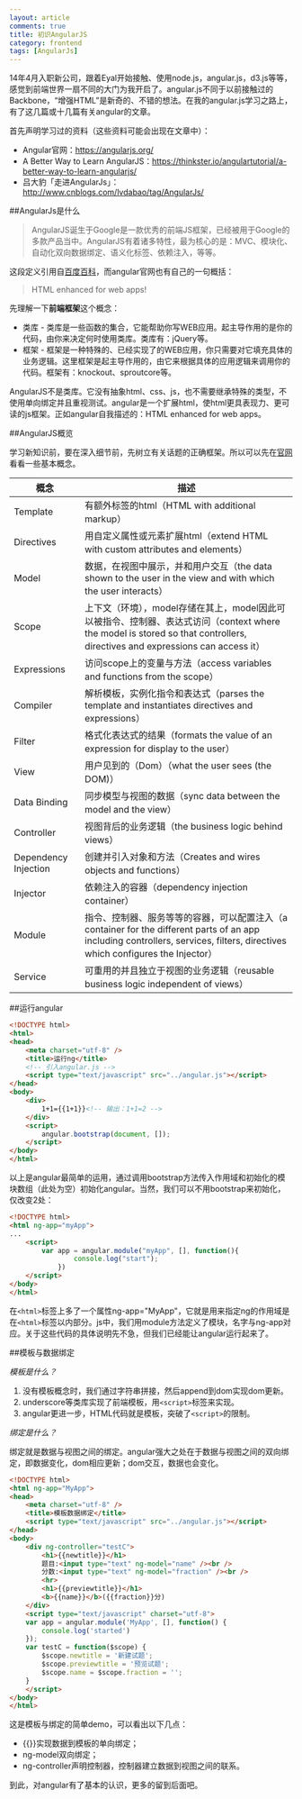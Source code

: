 ```yaml
---
layout: article
comments: true
title: 初识AngularJS
category: frontend
tags: [AngularJs]
---
```


14年4月入职新公司，跟着Eyal开始接触、使用node.js，angular.js，d3.js等等，感觉到前端世界一扇不同的大门为我开启了。angular.js不同于以前接触过的Backbone，“增强HTML”是新奇的、不错的想法。在我的angular.js学习之路上，有了这几篇或十几篇有关angular的文章。

首先声明学习过的资料（这些资料可能会出现在文章中）：

- Angular官网：<https://angularjs.org/>
- A Better Way to Learn AngularJS：<https://thinkster.io/angulartutorial/a-better-way-to-learn-angularjs/>
- 吕大豹「走进AngularJs」：<http://www.cnblogs.com/lvdabao/tag/AngularJs/>

##AngularJs是什么

>AngularJS诞生于Google是一款优秀的前端JS框架，已经被用于Google的多款产品当中。AngularJS有着诸多特性，最为核心的是：MVC、模块化、自动化双向数据绑定、语义化标签、依赖注入，等等。

这段定义引用自[百度百科](http://baike.baidu.com/view/9604951.htm?fr=aladdin)，而angular官网也有自己的一句概括：

>HTML enhanced for web apps!

先理解一下**前端框架**这个概念：

- 类库 - 类库是一些函数的集合，它能帮助你写WEB应用。起主导作用的是你的代码，由你来决定何时使用类库。类库有：jQuery等。
- 框架 - 框架是一种特殊的、已经实现了的WEB应用，你只需要对它填充具体的业务逻辑。这里框架是起主导作用的，由它来根据具体的应用逻辑来调用你的代码。框架有：knockout、sproutcore等。

AngularJS不是类库。它没有抽象html、css、js，也不需要继承特殊的类型，不使用单向绑定并且重视测试。angular是一个扩展html，使html更具表现力、更可读的js框架。正如angular自我描述的：HTML enhanced for web apps。

##AngularJS概览

学习新知识前，要在深入细节前，先树立有关话题的正确框架。所以可以先在[官网](https://docs.angularjs.org/guide/concepts)看看一些基本概念。

概念 | 描述
-----------|---------
Template   | 有额外标签的html（HTML with additional markup）
Directives | 用自定义属性或元素扩展html（extend HTML with custom attributes and elements）
Model      | 数据，在视图中展示，并和用户交互（the data shown to the user in the view and with which the user interacts）
Scope      | 上下文（环境），model存储在其上，model因此可以被指令、控制器、表达式访问（context where the model is stored so that controllers, directives and expressions can access it）
Expressions| 访问scope上的变量与方法（access variables and functions from the scope）
Compiler   | 解析模板，实例化指令和表达式（parses the template and instantiates directives and expressions）
Filter     | 格式化表达式的结果（formats the value of an expression for display to the user）
View       | 用户见到的（Dom）（what the user sees (the DOM)）
Data Binding| 同步模型与视图的数据（sync data between the model and the view）
Controller | 视图背后的业务逻辑（the business logic behind views）
Dependency Injection | 创建并引入对象和方法（Creates and wires objects and functions）
Injector   | 依赖注入的容器（dependency injection container）
Module     | 指令、控制器、服务等等的容器，可以配置注入（a container for the different parts of an app including controllers, services, filters, directives which configures the Injector）
Service    | 可重用的并且独立于视图的业务逻辑（reusable business logic independent of views）


##运行angular

```html
<!DOCTYPE html>
<html>
<head>
    <meta charset="utf-8" />
    <title>运行ng</title>
    <!-- 引入angular.js -->
    <script type="text/javascript" src="../angular.js"></script>
</head>
<body>
    <div>
        1+1={{1+1}}<!-- 输出：1+1=2 -->
    </div>
    <script>
        angular.bootstrap(document, []);
    </script>
</body>
</html>
```

以上是angular最简单的运用，通过调用bootstrap方法传入作用域和初始化的模块数组（此处为空）初始化angular。当然，我们可以不用bootstrap来初始化，仅改变2处：

```html
<!DOCTYPE html>
<html ng-app="myApp">
...
    <script>
        var app = angular.module("myApp", [], function(){
                console.log("start");
            })
    </script>
</body>
</html>
```

在`<html>`标签上多了一个属性ng-app="MyApp"，它就是用来指定ng的作用域是在`<html>`标签以内部分。js中，我们用module方法定义了模块，名字与ng-app对应。关于这些代码的具体说明先不急，但我们已经能让angular运行起来了。

##模板与数据绑定

*模板是什么？*

1. 没有模板概念时，我们通过字符串拼接，然后append到dom实现dom更新。
2. underscore等类库实现了前端模板，用`<script>`标签来实现。
3. angular更进一步，HTML代码就是模板，突破了`<script>`的限制。

*绑定是什么？*

绑定就是数据与视图之间的绑定。angular强大之处在于数据与视图之间的双向绑定，即数据变化，dom相应更新；dom交互，数据也会变化。

```html
<!DOCTYPE html>
<html ng-app="MyApp">
<head>
    <meta charset="utf-8" />
    <title>模板数据绑定</title>
    <script type="text/javascript" src="../angular.js"></script>
</head>
<body>
    <div ng-controller="testC">
        <h1>{{newtitle}}</h1>
        题目:<input type="text" ng-model="name" /><br />
        分数:<input type="text" ng-model="fraction" /><br />
        <hr>
        <h1>{{previewtitle}}</h1>
        <b>{{name}}</b>({{fraction}}分)
    </div>
    <script type="text/javascript" charset="utf-8">
    var app = angular.module('MyApp', [], function() {
        console.log('started')
    });
    var testC = function($scope) {
        $scope.newtitle = '新建试题';
        $scope.previewtitle = '预览试题';
        $scope.name = $scope.fraction = '';
    }
    </script>
</body>
</html>
```

这是模板与绑定的简单demo，可以看出以下几点：

* {{}}实现数据到模板的单向绑定；
* ng-model双向绑定；
* ng-controller声明控制器，控制器建立数据到视图之间的联系。

到此，对angular有了基本的认识，更多的留到后面吧。
